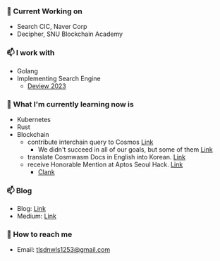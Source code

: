 ### 🔭 Current Working on
- Search CIC, Naver Corp
- Decipher, SNU Blockchain Academy

### 📫 I work with
- Golang
- Implementing Search Engine
  - [Deview 2023](https://tv.naver.com/v/33919079)

### 🌱 What I'm currently learning now is
- Kubernetes
- Rust
- Blockchain
  - contribute interchain query to Cosmos [Link](https://github.com/decipherhub/interchain-queries)
    - We didn't succeed in all of our goals, but some of them [Link](https://github.com/informalsystems/hermes/pull/2915)
  - translate Cosmwasm Docs in English into Korean. [Link](https://hs-jang.gitbook.io/cosmwasm-docs-1.0/)
  - receive Honorable Mention at Aptos Seoul Hack. [Link](https://aptosfoundation.org/currents/aptos-world-tour-seoul-hack-recap-2023)
    - [Clank](https://github.com/team-clank/crossfader)

### 📫 Blog
- Blog: [Link](https://pangyoalto.com)
- Medium: [Link](https://medium.com/@tlsdnwls1253)

### 💬 How to reach me
- Email: tlsdnwls1253@gmail.com
<!--
**Woojinger/Woojinger** is a ✨ _special_ ✨ repository because its `README.md` (this file) appears on your GitHub profile.

Here are some ideas to get you started:

- 🔭 I’m currently working on ...
- 🌱 I’m currently learning ...
- 👯 I’m looking to collaborate on ...
- 🤔 I’m looking for help with ...
- 💬 Ask me about ...
- 📫 How to reach me: ...
- 😄 Pronouns: ...
- ⚡ Fun fact: ...
-->
